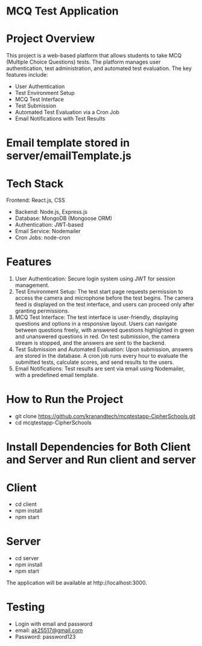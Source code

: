 # MCQ Test Application
# Project Overview
This project is a web-based platform that allows students to take MCQ (Multiple Choice Questions) tests. The platform manages user authentication, test administration, and automated test evaluation. The key features include:

- User Authentication
- Test Environment Setup
- MCQ Test Interface
- Test Submission
- Automated Test Evaluation via a Cron Job
- Email Notifications with Test Results
# Email template stored in server/emailTemplate.js
# Tech Stack
Frontend: React.js, CSS
- Backend: Node.js, Express.js
- Database: MongoDB (Mongoose ORM)
- Authentication: JWT-based
- Email Service: Nodemailer
- Cron Jobs: node-cron
# Features
1. User Authentication:
Secure login system using JWT for session management.
2. Test Environment Setup:
The test start page requests permission to access the camera and microphone before the test begins.
The camera feed is displayed on the test interface, and users can proceed only after granting permissions.
3. MCQ Test Interface:
The test interface is user-friendly, displaying questions and options in a responsive layout.
Users can navigate between questions freely, with answered questions highlighted in green and unanswered questions in red.
On test submission, the camera stream is stopped, and the answers are sent to the backend.
4. Test Submission and Automated Evaluation:
Upon submission, answers are stored in the database.
A cron job runs every hour to evaluate the submitted tests, calculate scores, and send results to the users.
5. Email Notifications:
Test results are sent via email using Nodemailer, with a predefined email template.
# How to Run the Project
- git clone https://github.com/kranandtech/mcqtestapp-CipherSchools.git
- cd mcqtestapp-CipherSchools
# Install Dependencies for Both Client and Server and Run client and server
# Client
- cd client
- npm install
- npm start
# Server
- cd server
- npm install
- npm start

The application will be available at http://localhost:3000.
# Testing
- Login with email and password
- email: ak25517@gmail.com
- Password: password123